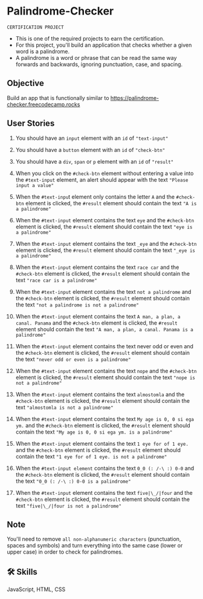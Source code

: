 # Palindrome-Checker

`CERTIFICATION PROJECT`

- This is one of the required projects to earn the certification.
- For this project, you'll build an application that checks whether a given word is a palindrome.
- A palindrome is a word or phrase that can be read the same way forwards and backwards, ignoring punctuation, case, and spacing.

## Objective
Build an app that is functionally similar to https://palindrome-checker.freecodecamp.rocks

## User Stories

1. You should have an `input` element with an `id` of `"text-input"`

2. You should have a `button` element with an `id` of `"check-btn"`

3. You should have a `div`, `span` or `p` element with an `id` of `"result"`

4. When you click on the `#check-btn` element without entering a value into the `#text-input` element, an alert should appear with the text `"Please input a value"`

5. When the `#text-inpu`t element only contains the letter `A` and the `#check-btn` element is clicked, the `#result` element should contain the text `"A is a palindrome"`

6. When the `#text-input` element contains the text `eye` and the `#check-btn` element is clicked, the `#result` element should contain the text `"eye is a palindrome"`

7. When the `#text-input` element contains the text `_eye` and the `#check-btn` element is clicked, the `#result` element should contain the text `"_eye is a palindrome"`

8. When the `#text-input` element contains the text `race car` and the `#check-btn` element is clicked, the `#result` element should contain the text `"race car is a palindrome"`

9. When the `#text-input` element contains the text `not a palindrome` and the `#check-btn` element is clicked, the `#result` element should contain the text `"not a palindrome is not a palindrome"`

10. When the `#text-input` element contains the text `A man, a plan, a canal. Panama` and the `#check-btn` element is clicked, the `#result` element should contain the text `"A man, a plan, a canal. Panama is a palindrome"`

11. When the `#text-input` element contains the text never odd or even and the `#check-btn` element is clicked, the `#result` element should contain the text `"never odd or even is a palindrome"`

12. When the `#text-input` element contains the text `nope` and the `#check-btn` element is clicked, the `#result` element should contain the text `"nope is not a palindrome"`

13. When the `#text-input` element contains the text `almostomla` and the `#check-btn` element is clicked, the `#result` element should contain the text `"almostomla is not a palindrome"`

14. When the `#text-input` element contains the text `My age is 0, 0 si ega ym.` and the `#check-btn` element is clicked, the `#result` element should contain the text `"My age is 0, 0 si ega ym. is a palindrome"`

15. When the `#text-input` element contains the text `1 eye for of 1 eye.` and the `#check-btn` element is clicked, the `#result` element should contain the text `"1 eye for of 1 eye. is not a palindrome"`

16. When the `#text-input element` contains the text `0_0 (: /-\ :) 0-0` and the `#check-btn` element is clicked, the `#result` element should contain the text `"0_0 (: /-\ :) 0-0 is a palindrome"`

17. When the `#text-input` element contains the text `five|\_/|four` and the `#check-btn` element is clicked, the `#result` element should contain the text `"five|\_/|four is not a palindrome"`

## Note
You'll need to remove ```all non-alphanumeric characters``` (punctuation, spaces and symbols) and turn everything into the same case (lower or upper case) in order to check for palindromes.

## 🛠 Skills
JavaScript, HTML, CSS
